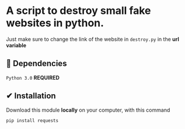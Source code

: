 # A script to destroy small fake websites in python.

Just make sure to change the link of the website in `destroy.py` in the **url variable**

## 🏴󠁶󠁥󠁷 Dependencies

`Python 3.0` **REQUIRED**

## ✔ Installation

Download this module **locally** on your computer,
with this command

```bash
pip install requests
```
